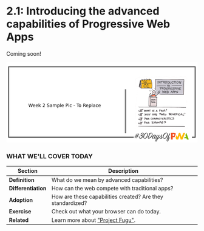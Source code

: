 # 2.1: Introducing the advanced capabilities of Progressive Web Apps

Coming soon!

![Placeholder Banner Only. Replace when final assets ready.](_media/day-01.png)

### WHAT WE'LL COVER TODAY

| Section | Description |
| ------- | ----------- |
| **Definition** | What do we mean by advanced capabilities? |
| **Differentiation** | How can the web compete with traditional apps? |
| **Adoption** | How are these capabilities created? Are they standardized? |
| **Exercise** | Check out what your browser can do today. |
| **Related** | Learn more about ["Project Fugu"](https://fugu-tracker.web.app/). |
